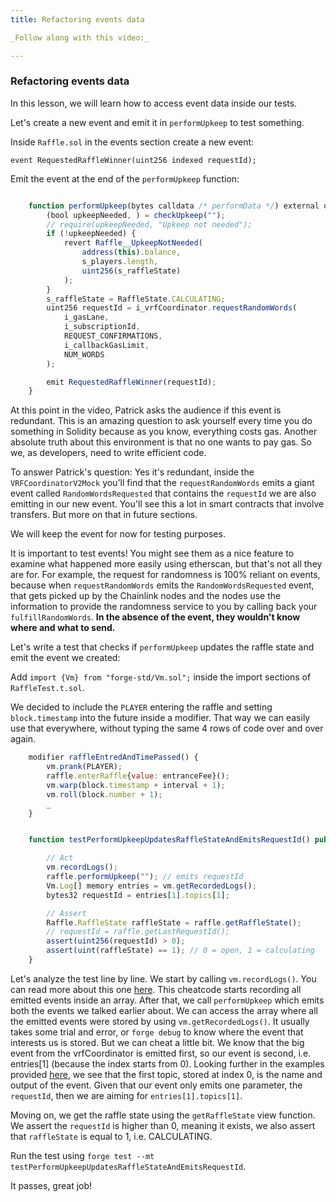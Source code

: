```yaml
---
title: Refactoring events data

_Follow along with this video:_

---
```


### Refactoring events data

In this lesson, we will learn how to access event data inside our tests.

Let's create a new event and emit it in `performUpkeep` to test something.

Inside `Raffle.sol` in the events section create a new event:

`event RequestedRaffleWinner(uint256 indexed requestId);`

Emit the event at the end of the `performUpkeep` function:

```javascript

    function performUpkeep(bytes calldata /* performData */) external override {
        (bool upkeepNeeded, ) = checkUpkeep("");
        // require(upkeepNeeded, "Upkeep not needed");
        if (!upkeepNeeded) {
            revert Raffle__UpkeepNotNeeded(
                address(this).balance,
                s_players.length,
                uint256(s_raffleState)
            );
        }
        s_raffleState = RaffleState.CALCULATING;
        uint256 requestId = i_vrfCoordinator.requestRandomWords(
            i_gasLane,
            i_subscriptionId,
            REQUEST_CONFIRMATIONS,
            i_callbackGasLimit,
            NUM_WORDS
        );

        emit RequestedRaffleWinner(requestId);
    }
```

At this point in the video, Patrick asks the audience if this event is redundant. This is an amazing question to ask yourself every time you do something in Solidity because as you know, everything costs gas. Another absolute truth about this environment is that no one wants to pay gas. So we, as developers, need to write efficient code.

To answer Patrick's question: Yes it's redundant, inside the `VRFCoordinatorV2Mock` you'll find that the `requestRandomWords` emits a giant event called `RandomWordsRequested` that contains the `requestId` we are also emitting in our new event. You'll see this a lot in smart contracts that involve transfers. But more on that in future sections.

We will keep the event for now for testing purposes. 

It is important to test events! You might see them as a nice feature to examine what happened more easily using etherscan, but that's not all they are for. For example, the request for randomness is 100% reliant on events, because when `requestRandomWords` emits the `RandomWordsRequested` event, that gets picked up by the Chainlink nodes and the nodes use the information to provide the randomness service to you by calling back your `fulfillRandomWords`. **In the absence of the event, they wouldn't know where and what to send.**

Let's write a test that checks if `performUpkeep` updates the raffle state and emit the event we created:

Add `import {Vm} from "forge-std/Vm.sol";` inside the import sections of `RaffleTest.t.sol`.

We decided to include the `PLAYER` entering the raffle and setting `block.timestamp` into the future inside a modifier. That way we can easily use that everywhere, without typing the same 4 rows of code over and over again.

```javascript
    modifier raffleEntredAndTimePassed() {
        vm.prank(PLAYER);
        raffle.enterRaffle{value: entranceFee}();
        vm.warp(block.timestamp + interval + 1);
        vm.roll(block.number + 1);
        _
    }


    function testPerformUpkeepUpdatesRaffleStateAndEmitsRequestId() public raffleEntredAndTimePassed {

        // Act
        vm.recordLogs();
        raffle.performUpkeep(""); // emits requestId
        Vm.Log[] memory entries = vm.getRecordedLogs();
        bytes32 requestId = entries[1].topics[1];

        // Assert
        Raffle.RaffleState raffleState = raffle.getRaffleState();
        // requestId = raffle.getLastRequestId();
        assert(uint256(requestId) > 0);
        assert(uint(raffleState) == 1); // 0 = open, 1 = calculating
    }
```

Let's analyze the test line by line. We start by calling `vm.recordLogs()`. You can read more about this one [here](https://book.getfoundry.sh/cheatcodes/record-logs). This cheatcode starts recording all emitted events inside an array. After that, we call `performUpkeep` which emits both the events we talked earlier about. We can access the array where all the emitted events were stored by using `vm.getRecordedLogs()`. It usually takes some trial and error, or `forge debug` to know where the event that interests us is stored. But we can cheat a little bit. We know that the big event from the vrfCoordinator is emitted first, so our event is second, i.e. entries[1] (because the index starts from 0). Looking further in the examples provided [here](entries[1]), we see that the first topic, stored at index 0, is the name and output of the event. Given that our event only emits one parameter, the `requestId`, then we are aiming for `entries[1].topics[1]`.

Moving on, we get the raffle state using the `getRaffleState` view function. We assert the `requestId` is higher than 0, meaning it exists, we also assert that `raffleState` is equal to 1, i.e. CALCULATING.

Run the test using `forge test --mt testPerformUpkeepUpdatesRaffleStateAndEmitsRequestId`.

It passes, great job!

